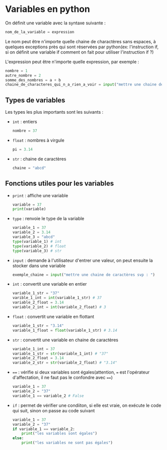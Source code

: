 # Variables en python

On définit une variable avec la syntaxe suivante :

```py
nom_de_la_variable = expression
```

Le nom peut être n'importe quelle chaine de charactères sans espaces, à quelques exceptions près qui sont réservées par python(ex: l'instruction if, si on définit une variable if comment on fait pour utiliser l'instruction if ?)

L'expression peut être n'importe quelle expression, par exemple :

```py
nombre = 1
autre_nombre = 2
somme_des_nombres = a + b
chaine_de_characteres_qui_n_a_rien_a_voir = input("mettre une chaine de caractères svp : ")
```

## Types de variables

Les types les plus importants sont les suivants :

- `int` : entiers
    ```py
    nombre = 37
    ```
- `float` : nombres à virgule
    ```py
    pi = 3.14
    ```
- `str` : chaine de caractères
    ```py
    chaine = "abcd"
    ```

## Fonctions utiles pour les variables

- `print` : affiche une variable
    ```py
    variable = 37
    print(variable)
    ```

- `type` : renvoie le type de la variable
    ```py
    variable_1 = 37
    variable_2 = 3.14
    variable_3 = "abcd"
    type(variable_1) # int
    type(variable_2) # float
    type(variable_3) # str
    ```

- `input` : demande à l'utilisateur d'entrer une valeur, on peut ensuite la stocker dans une variable
    ```py
    exemple_chaine = input("mettre une chaine de caractères svp : ")
    ```

- `int` : convertit une variable en entier
    ```py
    variable_1_str = "37"
    varible_1_int = int(variable_1_str) # 37
    variable_2_float = 3.14
    variable_2_int = int(variable_2_float) # 3
    ```

- `float` : convertit une variable en flottant
    ```py
    variable_1_str = "3.14"
    variable_1_float = float(variable_1_str) # 3.14
    ```

- `str` : convertit une variable en chaine de caractères
    ```py
    variable_1_int = 37
    variable_1_str = str(variable_1_int) # "37"
    variable_2_float = 3.14
    variable_2_str = str(variable_2_float) # "3.14"
    ```

- `==` : vérifie si deux variables sont égales(attention, `=` est l'opérateur d'affectation, il ne faut pas le confondre avec `==`)
    ```py
    variable_1 = 37
    variable_2 = "37"
    variable_1 == variable_2 # False
    ```

- `if` : permet de vérifier une condiiton, si elle est vraie, on exécute le code qui suit, sinon on passe au code suivant
    ```py
    variable_1 = 37
    variable_2 = "37"
    if variable_1 == variable_2:
        print("les variables sont égales")
    else:
        print("les variables ne sont pas égales")
    ```

